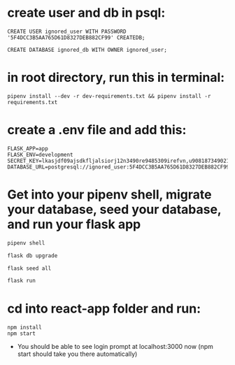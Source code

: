 # create user and db in psql:
    CREATE USER ignored_user WITH PASSWORD '5F4DCC3B5AA765D61D8327DEB882CF99' CREATEDB;

    CREATE DATABASE ignored_db WITH OWNER ignored_user;


# in root directory, run this in terminal:
    pipenv install --dev -r dev-requirements.txt && pipenv install -r requirements.txt


# create a .env file and add this:
    FLASK_APP=app
    FLASK_ENV=development
    SECRET_KEY=lkasjdf09ajsdkfljalsiorj12n3490re9485309irefvn,u90818734902139489230
    DATABASE_URL=postgresql://ignored_user:5F4DCC3B5AA765D61D8327DEB882CF99@localhost/ignored_db


# Get into your pipenv shell, migrate your database, seed your database, and run your flask app

   ```bash
   pipenv shell
   ```

   ```bash
   flask db upgrade
   ```

   ```bash
   flask seed all
   ```

   ```bash
   flask run
   ```


# cd into react-app folder and run:
    npm install
    npm start


- You should be able to see login prompt at localhost:3000 now (npm start should take you there automatically)


